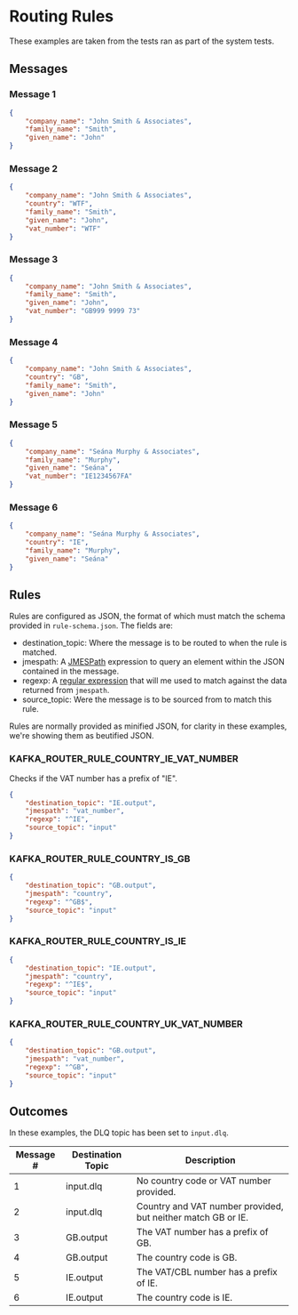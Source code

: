 # Routing Rules

These examples are taken from the tests ran as part of the system tests.

## Messages

### Message 1

```json
{
    "company_name": "John Smith & Associates",
    "family_name": "Smith",
    "given_name": "John"
}
```

### Message 2

```json
{
    "company_name": "John Smith & Associates",
    "country": "WTF",
    "family_name": "Smith",
    "given_name": "John",
    "vat_number": "WTF"
}
```

### Message 3

```json
{
    "company_name": "John Smith & Associates",
    "family_name": "Smith",
    "given_name": "John",
    "vat_number": "GB999 9999 73"
}
```

### Message 4

```json
{
    "company_name": "John Smith & Associates",
    "country": "GB",
    "family_name": "Smith",
    "given_name": "John"
}
```

### Message 5

```json
{
    "company_name": "Seána Murphy & Associates",
    "family_name": "Murphy",
    "given_name": "Seána",
    "vat_number": "IE1234567FA"
}
```

### Message 6

```json
{
    "company_name": "Seána Murphy & Associates",
    "country": "IE",
    "family_name": "Murphy",
    "given_name": "Seána"
}
```

## Rules

Rules are configured as JSON, the format of which must match the schema
provided in `rule-schema.json`.  The fields are:

- destination_topic: Where the message is to be routed to when the rule
  is matched.
- jmespath: A [JMESPath](https://jmespath.org/) expression to query an
  element within the JSON contained in the message.
- regexp: A
  [regular expression](https://en.wikipedia.org/wiki/Regular_expression)
  that will me used to match against the data returned from `jmespath`.
- source_topic: Were the message is to be sourced from to match this
  rule.

Rules are normally provided as minified JSON, for clarity in these examples,
we're showing them as beutified JSON.

### KAFKA_ROUTER_RULE_COUNTRY_IE_VAT_NUMBER

Checks if the VAT number has a prefix of "IE".

```json
{
    "destination_topic": "IE.output",
    "jmespath": "vat_number",
    "regexp": "^IE",
    "source_topic": "input"
}
```

### KAFKA_ROUTER_RULE_COUNTRY_IS_GB

```json
{
    "destination_topic": "GB.output",
    "jmespath": "country",
    "regexp": "^GB$",
    "source_topic": "input"
}
```

### KAFKA_ROUTER_RULE_COUNTRY_IS_IE

```json
{
    "destination_topic": "IE.output",
    "jmespath": "country",
    "regexp": "^IE$",
    "source_topic": "input"
}
```

### KAFKA_ROUTER_RULE_COUNTRY_UK_VAT_NUMBER

```json
{
    "destination_topic": "GB.output",
    "jmespath": "vat_number",
    "regexp": "^GB",
    "source_topic": "input"
}
```

## Outcomes

In these examples, the DLQ topic has been set to `input.dlq`.

| Message # | Destination Topic | Description                                                  |
| --------- | ----------------- | ------------------------------------------------------------ |
| 1         | input.dlq         | No country code or VAT number provided.                      |
| 2         | input.dlq         | Country and VAT number provided, but neither match GB or IE. |
| 3         | GB.output         | The VAT number has a prefix of GB.                           |
| 4         | GB.output         | The country code is GB.                                      |
| 5         | IE.output         | The VAT/CBL number has a prefix of IE.                       |
| 6         | IE.output         | The country code is IE.                                      |
